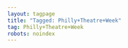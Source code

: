```yaml
---
layout: tagpage
title: "Tagged: Philly+Theatre+Week"
tag: Philly+Theatre+Week
robots: noindex
---
```

